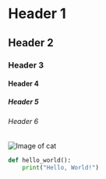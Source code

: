 # Header 1
## Header 2
### Header 3
#### Header 4
##### Header 5 
###### Header 6

![Image of cat](https://upload.wikimedia.org/wikipedia/commons/thumb/3/3a/Cat03.jpg/800px-Cat03.jpg)

``` python
def hello_world():
    print("Hello, World!")
```
